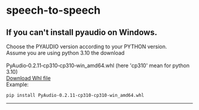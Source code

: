 # speech-to-speech

## If you can't install pyaudio on Windows. <br>
Choose the PYAUDIO version according to your PYTHON version.<br>
Assume you are using python 3.10 the download<br>  
PyAudio‑0.2.11‑cp310‑cp310‑win_amd64.whl (here 'cp310' mean for python 3.10)<br>
[Download Whl file](https://www.lfd.uci.edu/~gohlke/pythonlibs/)<br>
Example:
```
pip install PyAudio‑0.2.11‑cp310‑cp310‑win_amd64.whl
```
---
